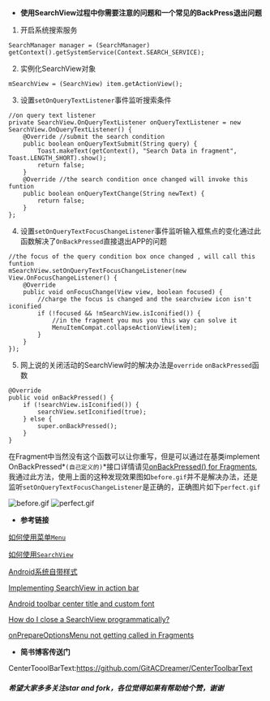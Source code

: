 - **使用SearchView过程中你需要注意的问题和一个常见的BackPress退出问题**
1. 开启系统搜索服务
```	
SearchManager manager = (SearchManager) getContext().getSystemService(Context.SEARCH_SERVICE);
```
2. 实例化SearchView对象
```
mSearchView = (SearchView) item.getActionView();
```
3. 设置`setOnQueryTextListener`事件监听搜索条件
```
//on query text listener
private SearchView.OnQueryTextListener onQueryTextListener = new SearchView.OnQueryTextListener() {
    @Override //submit the search condition
    public boolean onQueryTextSubmit(String query) {
        Toast.makeText(getContext(), "Search Data in fragment", Toast.LENGTH_SHORT).show();
        return false;
    }
    @Override //the search condition once changed will invoke this funtion
    public boolean onQueryTextChange(String newText) {
        return false;
    }
};
```
4. 设置`setOnQueryTextFocusChangeListener`事件监听输入框焦点的变化通过此函数解决了`OnBackPressed`直接退出APP的问题
```
//the focus of the query condition box once changed , will call this funtion
mSearchView.setOnQueryTextFocusChangeListener(new View.OnFocusChangeListener() {
	@Override
    public void onFocusChange(View view, boolean focused) {
        //charge the focus is changed and the searchview icon isn't iconified
        if (!focused && !mSearchView.isIconified()) {
            //in the fragment you mus you this way can solve it
            MenuItemCompat.collapseActionView(item);
        }
    }
});
```
5. 网上说的关闭活动的SearchView时的解决办法是`override` `onBackPressed`函数
```
@Override
public void onBackPressed() {
    if (!searchView.isIconified()) {
        searchView.setIconified(true);
    } else {
        super.onBackPressed();
    }
}
```
在Fragment中当然没有这个函数可以让你重写，但是可以通过在基类implement OnBackPressed*`(自己定义的)`*接口详情请见[onBackPressed() for Fragments][8],我通过此方法，使用上面的这种发现效果图如`before.gif`并不是解决办法，还是监听`setOnQueryTextFocusChangeListener`是正确的，正确图片如下`perfect.gif`

![before.gif](http://upload-images.jianshu.io/upload_images/4073499-f8eedbd1047b9f6c.gif?imageMogr2/auto-orient/strip)
![perfect.gif](http://upload-images.jianshu.io/upload_images/4073499-46e7c5831c8dd0b1.gif?imageMogr2/auto-orient/strip)
- **参考链接**

[如何使用菜单`Menu`][1]

[如何使用`SearchView`][2]

[Android系统自带样式][7]

[Implementing SearchView in action bar][3]

[Android toolbar center title and custom font][4]

[How do I close a SearchView programmatically?][5]

[onPrepareOptionsMenu not getting called in Fragments][6]
- **简书博客传送门**

CenterTooolBarText:<https://github.com/GitACDreamer/CenterToolbarText>

##### 希望大家多多关注star and fork，各位觉得如果有帮助给个赞，谢谢
[1]:https://developer.android.com/guide/topics/ui/menus.html
[2]:https://developer.android.com/reference/android/support/v7/widget/SearchView.html
[3]:https://stackoverflow.com/questions/21585326/implementing-searchview-in-action-bar
[4]:https://stackoverflow.com/questions/26533510/android-toolbar-center-title-and-custom-font
[5]:https://stackoverflow.com/questions/17506230/how-do-i-close-a-searchview-programmatically
[6]:https://stackoverflow.com/questions/15656953/onprepareoptionsmenu-not-getting-called-in-fragments

[7]:http://blog.csdn.net/shakespeare001/article/details/7779011

[8]:https://medium.com/@Wingnut/onbackpressed-for-fragments-357b2bf1ce8e